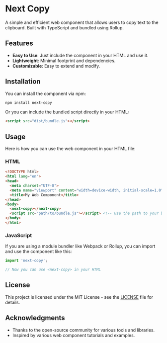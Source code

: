 # Next Copy

A simple and efficient web component that allows users to copy text to the clipboard. Built with TypeScript and bundled using Rollup.

## Features

- **Easy to Use**: Just include the component in your HTML and use it.
- **Lightweight**: Minimal footprint and dependencies.
- **Customizable**: Easy to extend and modify.

## Installation

You can install the component via npm:

```bash
npm install next-copy
```

Or you can include the bundled script directly in your HTML:

```html
<script src="dist/bundle.js"></script>
```

## Usage

Here is how you can use the web component in your HTML file:

### HTML

```html
<!DOCTYPE html>
<html lang="en">
<head>
  <meta charset="UTF-8">
  <meta name="viewport" content="width=device-width, initial-scale=1.0">
  <title>My Web Component</title>
</head>
<body>
  <next-copy></next-copy>
  <script src="path/to/bundle.js"></script> <!-- Use the path to your bundled script -->
</body>
</html>
```

### JavaScript

If you are using a module bundler like Webpack or Rollup, you can import and use the component like this:

```javascript
import 'next-copy';

// Now you can use <next-copy> in your HTML
```

## License

This project is licensed under the MIT License - see the [LICENSE](LICENSE) file for details.

## Acknowledgments

- Thanks to the open-source community for various tools and libraries.
- Inspired by various web component tutorials and examples.
